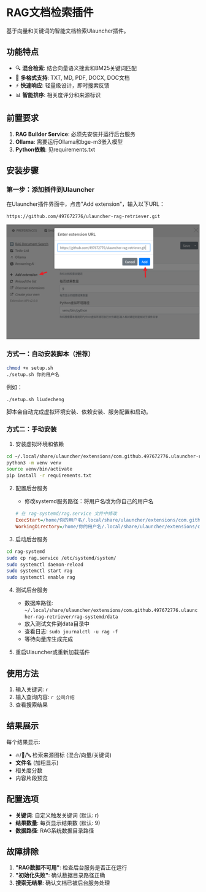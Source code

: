 # RAG文档检索插件

基于向量和关键词的智能文档检索Ulauncher插件。

## 功能特点

- 🔍 **混合检索**: 结合向量语义搜索和BM25关键词匹配
- 📄 **多格式支持**: TXT, MD, PDF, DOCX, DOC文档
- ⚡ **快速响应**: 轻量级设计，即时搜索反馈
- 📊 **智能排序**: 相关度评分和来源标识

## 前置要求

1. **RAG Builder Service**: 必须先安装并运行后台服务
2. **Ollama**: 需要运行Ollama和bge-m3嵌入模型
3. **Python依赖**: 见requirements.txt

## 安装步骤

### 第一步：添加插件到Ulauncher

在Ulauncher插件界面中，点击"Add extension"，输入以下URL：

```
https://github.com/497672776/ulauncher-rag-retriever.git
```

![添加插件](images/add_extension.png)

### 方式一：自动安装脚本（推荐）

```bash
chmod +x setup.sh
./setup.sh 你的用户名
```

例如：
```bash
./setup.sh liudecheng
```

脚本会自动完成虚拟环境安装、依赖安装、服务配置和启动。

### 方式二：手动安装

1. 安装虚拟环境和依赖
```bash
cd ~/.local/share/ulauncher/extensions/com.github.497672776.ulauncher-rag-retriever
python3 -m venv venv
source venv/bin/activate
pip install -r requirements.txt
```

2. 配置后台服务
   - 修改systemd服务路径：将用户名改为你自己的用户名
   ```ini
   # 在 rag-systemd/rag.service 文件中修改
   ExecStart=/home/你的用户名/.local/share/ulauncher/extensions/com.github.497672776.ulauncher-rag-retriever/rag-systemd/start_service.sh
   WorkingDirectory=/home/你的用户名/.local/share/ulauncher/extensions/com.github.497672776.ulauncher-rag-retriever/rag-systemd
   ```

3. 启动后台服务
```bash
cd rag-systemd
sudo cp rag.service /etc/systemd/system/
sudo systemctl daemon-reload
sudo systemctl start rag
sudo systemctl enable rag
```

4. 测试后台服务
   - 数据库路径: `~/.local/share/ulauncher/extensions/com.github.497672776.ulauncher-rag-retriever/rag-systemd/data`
   - 放入测试文件到data目录中
   - 查看日志: `sudo journalctl -u rag -f`
   - 等待向量库生成完成

5. 重启Ulauncher或重新加载插件

## 使用方法

1. 输入关键词: `r`
2. 输入查询内容: `r 公司介绍`
3. 查看搜索结果

## 结果展示

每个结果显示:
- 🔥/🎯/🔤 检索来源图标 (混合/向量/关键词)
- **文件名** (加粗显示)
- 相关度分数
- 内容片段预览

## 配置选项

- **关键词**: 自定义触发关键词 (默认: r)
- **结果数量**: 每页显示结果数 (默认: 9)
- **数据路径**: RAG系统数据目录路径

## 故障排除

1. **"RAG数据不可用"**: 检查后台服务是否正在运行
2. **"初始化失败"**: 确认数据目录路径正确
3. **搜索无结果**: 确认文档已被后台服务处理